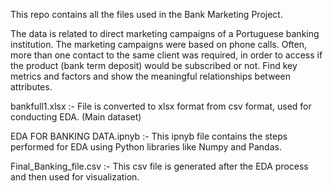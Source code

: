 This repo contains all the files used in the Bank Marketing Project.

The data is related to direct marketing campaigns of a Portuguese banking institution. The marketing campaigns were based on phone calls. Often, more than one contact to the same client was required, in order to access if the product (bank term deposit) would be subscribed or not. Find key metrics and factors and show the meaningful relationships between attributes.

bankfull1.xlsx :- File is converted to xlsx format from csv format, used for conducting EDA. (Main dataset)

EDA FOR BANKING DATA.ipnyb :- This ipnyb file contains the steps performed for EDA using Python libraries like Numpy and Pandas.

Final_Banking_file.csv :- This csv file is generated after the EDA process and then used for visualization.
